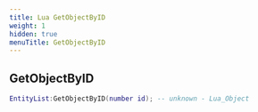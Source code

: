 ```yaml
---
title: Lua GetObjectByID
weight: 1
hidden: true
menuTitle: GetObjectByID
---
```

## GetObjectByID
```lua
EntityList:GetObjectByID(number id); -- unknown - Lua_Object
```